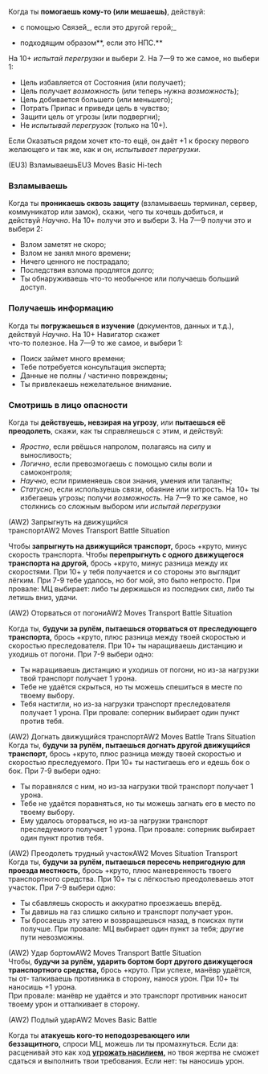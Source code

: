 Когда ты **помогаешь кому-то (или мешаешь)**, действуй:  

- с помощью Связей_, если это другой герой;_

- подходящим образом**, если это НПС.**

На 10+ _испытай перегрузки_ и выбери 2. На 7—9 то же самое, но выбери 1:  

- Цель избавляется от Состояния (или получает);
- Цель получает _возможность_ (или теперь нужна _возможность_);
- Цель добивается большего (или меньшего);
- Потрать Припас и приведи цель в чувство;
- Защити цель от угрозы (или подвергни);
- Не _испытывай перегрузок_ (только на 10+).

Если Оказаться рядом хочет кто-то ещё, он даёт +1 к броску первого желающего и так же, как и он, _испытывает перегрузки_.


(EU3) ВзламываешьEU3 Moves Basic Hi-tech  
  

### Взламываешь
Когда ты **проникаешь сквозь защиту** (взламываешь терминал, сервер, коммуникатор или замок), скажи, чего ты хочешь добиться, и действуй _Научно_. На 10+ получи это и выбери 3. На 7—9 получи это и выбери 2:  
- Взлом заметят не скоро;
- Взлом не занял много времени;
- Ничего ценного не пострадало;
- Последствия взлома продлятся долго;
- Ты обнаруживаешь что-то необычное или получаешь больший доступ.

### Получаешь информацию
 
Когда ты **погружаешься в изучение** (документов, данных и т.д.), действуй _Научно_. На 10+ Навигатор скажет  
что-то полезное. На 7—9 то же самое, и выбери 1:  
- Поиск займет много времени;
- Тебе потребуется консультация эксперта;
- Данные не полны / частично повреждены;
- Ты привлекаешь нежелательное внимание.

### Смотришь в лицо опасности

  
  
Когда ты **действуешь, невзирая на угрозу**, или **пытаешься её преодолеть**, скажи, как ты справляешься с этим, и действуй:  
- _Яростно_, если рвёшься напролом, полагаясь на силу и выносливость;
- _Логично_, если превозмогаешь с помощью силы воли и самоконтроля;
- _Научно_, если применяешь свои знания, умения или таланты;
- _Статусно_, если используешь связи, обаяние или хитрость.
На 10+ ты избегаешь угрозы; получи _возможность_. На 7—9 то же самое, но столкнись со сложным выбором или _испытай перегрузки_


(AW2) Запрыгнуть на движущийся транспортAW2 Moves Transport Battle Situation  
  
Чтобы **запрыгнуть на движущийся транспорт,** брось +круто, минус скорость транспорта. Чтобы **перепрыгнуть с одного движущегося транспорта на другой,** брось +круто, минус разница между их скоростями. При 10+ у тебя получается и со стороны это выглядит лёгким. При 7-9 тебе удалось, но бог мой, это было непросто. При провале: МЦ выбирает: либо ты держишься из последних сил, либо ты летишь вниз, удачи.

(AW2) Оторваться от погониAW2 Moves Transport Battle Situation  
  
Когда ты, **будучи за рулём, пытаешься оторваться от преследующего транспорта,** брось +круто, плюс разница между твоей скоростью и скоростью преследователя. При 10+ ты наращиваешь дистанцию и уходишь от погони. При 7-9 выбери одно:  
- Ты наращиваешь дистанцию и уходишь от погони, но из-за нагрузки твой транспорт получает 1 урона.
- Тебе не удаётся скрыться, но ты можешь спешиться в месте по твоему выбору.
- Тебя настигли, но из-за нагрузки транспорт преследователя получает 1 урона.
При провале: соперник выбирает один пункт против тебя.

(AW2) Догнать движущийся транспортAW2 Moves Battle Trans Situation  
Когда ты, **будучи за рулём, пытаешься догнать другой движущийся транспорт,** брось +круто, плюс разница между твоей скоростью и скоростью преследуемого. При 10+ ты настигаешь его и едешь бок о бок. При 7-9 выбери одно:  
- Ты поравнялся с ним, но из-за нагрузки твой транспорт получает 1 урона.
- Тебе не удаётся поравняться, но ты можешь загнать его в место по твоему выбору.
- Ему удалось оторваться, но из-за нагрузки транспорт преследуемого получает 1 урона.
При провале: соперник выбирает один пункт против тебя.

(AW2) Преодолеть трудный участокAW2 Moves Situation Transport  
Когда ты, **будучи за рулём, пытаешься пересечь непригодную для проезда местность,** брось +круто, плюс маневренность твоего транспортного средства. При 10+ ты с лёгкостью преодолеваешь этот участок. При 7-9 выбери одно:  
- Ты сбавляешь скорость и аккуратно проезжаешь вперёд.
- Ты давишь на газ слишко сильно и транспорт получает урон.
- Ты бросаешь эту затею и возвращаешься назад, в поисках пути получше.
 При провале: МЦ выбирает один пункт за тебя; другие пути невозможны.


(AW2) Удар бортомAW2 Moves Transport Battle Situation  
Чтобы, **будучи за рулём, ударить бортом борт другого движущегося транспортного средства,** брось +круто. При успехе, манёвр удаётся, ты от- талкиваешь противника в сторону, нанося урон. При 10+ ты наносишь +1 урона.  
При провале: манёвр не удаётся и это транспорт противник наносит твоему урон и отталкивает в сторону.


(AW2) Подлый ударAW2 Moves Basic Battle  
  
Когда ты **атакуешь кого-то неподозревающего или беззащитного,** спроси МЦ, можешь ли ты промахнуться. Если да: расценивай это как ход **[угрожать насилием](https://pbta.su/vault/#(AW1)%20%D0%A3%D0%B3%D1%80%D0%BE%D0%B6%D0%B0%D1%82%D1%8C%20%D0%BD%D0%B0%D1%81%D0%B8%D0%BB%D0%B8%D0%B5%D0%BC),** но твоя жертва не сможет сдаться и выполнить твои требования. Если нет: ты наносишь урон.